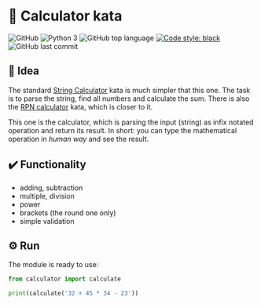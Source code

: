 # 🧮 Calculator kata

![GitHub](https://img.shields.io/github/license/dplocki/calculator-kata)
![Python 3](https://img.shields.io/badge/python-3.11-informational)
![GitHub top language](https://img.shields.io/github/languages/top/dplocki/calculator-kata)
[![Code style: black](https://img.shields.io/badge/code%20style-black-000000.svg)](https://github.com/psf/black)
![GitHub last commit](https://img.shields.io/github/last-commit/dplocki/calculator-kata)

## 📒 Idea

The standard [String Calculator](https://codingdojo.org/kata/StringCalculator/) kata is much simpler that this one. The task is to parse the string, find all numbers and calculate the sum. There is also the [RPN calculator](https://codingdojo.org/kata/RPN/) kata, which is closer to it.

This one is the calculator, which is parsing the input (string) as infix notated operation and return its result. In short: you can type the mathematical operation in *human way* and see the result.

## ✔️ Functionality

* adding, subtraction
* multiple, division
* power
* brackets (the round one only)
* simple validation

## ⚙️ Run

The module is ready to use:

```py
from calculator import calculate

print(calculate('32 + 45 * 34 - 23'))
```
